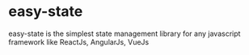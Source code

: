 # easy-state
easy-state is the simplest state management library for any javascript framework like ReactJs, AngularJs, VueJs
